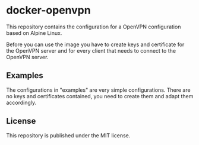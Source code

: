 # docker-openvpn

This repository contains the configuration for a OpenVPN configuration based on Alpine Linux.

Before you can use the image you have to create keys and certificate for the OpenVPN server and for every client that needs to connect to the OpenVPN server.

## Examples

The configurations in "examples" are very simple configurations. There are no keys and certificates contained, you need to create them and adapt them accordingly.

## License

This repository is published under the MIT license.
